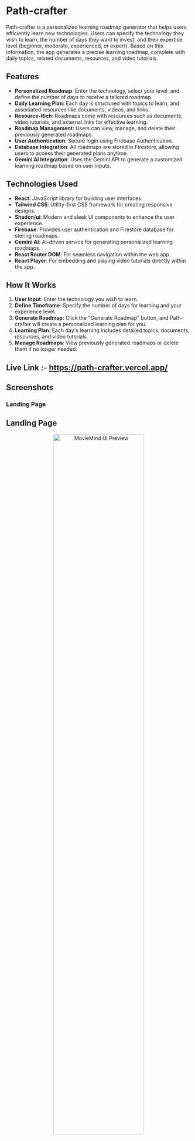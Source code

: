 # Path-crafter

Path-crafter is a personalized learning roadmap generator that helps users efficiently learn new technologies. Users can specify the technology they wish to learn, the number of days they want to invest, and their expertise level (beginner, moderate, experienced, or expert). Based on this information, the app generates a precise learning roadmap, complete with daily topics, related documents, resources, and video tutorials.

## Features

- **Personalized Roadmap**: Enter the technology, select your level, and define the number of days to receive a tailored roadmap.
- **Daily Learning Plan**: Each day is structured with topics to learn, and associated resources like documents, videos, and links.
- **Resource-Rich**: Roadmaps come with resources such as documents, video tutorials, and external links for effective learning.
- **Roadmap Management**: Users can view, manage, and delete their previously generated roadmaps.
- **User Authentication**: Secure login using Firebase Authentication.
- **Database Integration**: All roadmaps are stored in Firestore, allowing users to access their generated plans anytime.
- **Gemini AI Integration**: Uses the Gemini API to generate a customized learning roadmap based on user inputs.

## Technologies Used

- **React**: JavaScript library for building user interfaces.
- **Tailwind CSS**: Utility-first CSS framework for creating responsive designs.
- **Shadcn/ui**: Modern and sleek UI components to enhance the user experience.
- **Firebase**: Provides user authentication and Firestore database for storing roadmaps.
- **Gemini AI**: AI-driven service for generating personalized learning roadmaps.
- **React Router DOM**: For seamless navigation within the web app.
- **React Player**: For embedding and playing video tutorials directly within the app.

## How It Works

1. **User Input**: Enter the technology you wish to learn.
2. **Define Timeframe**: Specify the number of days for learning and your experience level.
3. **Generate Roadmap**: Click the "Generate Roadmap" button, and Path-crafter will create a personalized learning plan for you.
4. **Learning Plan**: Each day's learning includes detailed topics, documents, resources, and video tutorials.
5. **Manage Roadmaps**: View previously generated roadmaps or delete them if no longer needed.

## Live Link :-  https://path-crafter.vercel.app/

## Screenshots

### Landing Page

## Landing Page
<p align="center">
   <img src="path-crafter.vercel.app_(1).png" alt="MovieMind UI Preview" width="70%">
</p>


## Create Roadmap
<p align="center">
   <img src="path-crafter.vercel.app_(2).png" alt="MovieMind UI Preview" width="70%">
</p>

## View and Manage Roadmaps
<p align="center">
   <img src="path-crafter.vercel.app_(4).png" alt="MovieMind UI Preview" width="70%">
</p>

## Installation

To set up Path.ai locally, follow these steps:

1. **Clone the Repository**

   ```bash
   git clone https://github.com/yourusername/PathCraft.git
   cd PathCraft
   ```

2. **Install Dependencies**
   ```bash
   npm install
   ```
3. **Set Up Environment Variables**
   Create a .env file in the root directory and add the necessary environment variables for Firebase and other services. You can take help from .env.sample:

4. **Run the Application**

```bash
  npm run dev
```
The application will be available at http://localhost:5173.


